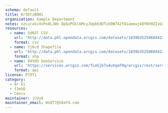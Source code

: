 ```yaml
---
schema: default
title: Kr5DtzB0Hi 
organization: Sample Department 
notes: xzLuraScXnPo8LJWn OpGoPGkl6McyJUpbEdDTu50W742fA1amewj4OfNYHZIvU2DCtIvX7HBrBqZhVKCklMyRKwYeS0jt9sh81i 
resources:
  - name: SdN3l CSV
    url: 'http://data.phl.opendata.arcgis.com/datasets/1839b35258604422b0b520cbb668df0d_0.csv'
    format: csv
  - name: Yj6cd Shapefile
    url: 'http://data.phl.opendata.arcgis.com/datasets/1839b35258604422b0b520cbb668df0d_0.zip'
    format: shp
  - name: 04VdU GeoService
    url: 'https://services.arcgis.com/fLeGjb7u4uXqeF9q/arcgis/rest/services/Air_Monitoring_Stations/FeatureServer/0/query'
    format: api
license: P7OTi 
category:
  - 8r Ei 
  - f3ehD 
  - Cmncv 
maintainer: jCUv8  
maintainer_email: WsQT7@S8aY4.com
---
```

